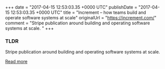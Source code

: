 +++
date = "2017-04-15 12:53:03.35 +0000 UTC"
publishDate = "2017-04-15 12:53:03.35 +0000 UTC"
title = "Increment – how teams build and operate software systems at scale"
originalUrl = "https://increment.com/"
comment = "Stripe publication around building and operating software systems at scale. "
+++

### TLDR

Stripe publication around building and operating software systems at scale.

[Read more](https://increment.com/)
